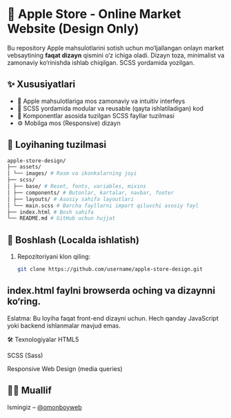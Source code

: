 # 🍏 Apple Store - Online Market Website (Design Only)

Bu repository Apple mahsulotlarini sotish uchun mo‘ljallangan onlayn market vebsaytining **faqat dizayn** qismini o‘z ichiga oladi. Dizayn toza, minimalist va zamonaviy ko‘rinishda ishlab chiqilgan. SCSS yordamida yozilgan.

## ✨ Xususiyatlari

- 📱 Apple mahsulotlariga mos zamonaviy va intuitiv interfeys
- 🎨 SCSS yordamida modular va reusable (qayta ishlatiladigan) kod
- 🧩 Komponentlar asosida tuzilgan SCSS fayllar tuzilmasi
- ⚙️ Mobilga mos (Responsive) dizayn

## 📂 Loyihaning tuzilmasi
``` bash
apple-store-design/
├── assets/
│ └── images/ # Rasm va ikonkalarning joyi
├── scss/
│ ├── base/ # Reset, fonts, variables, mixins
│ ├── components/ # Butonlar, kartalar, navbar, footer
│ ├── layouts/ # Asosiy sahifa layoutlari
│ └── main.scss # Barcha fayllarni import qiluvchi asosiy fayl
├── index.html # Bosh sahifa
└── README.md # GitHub uchun hujjat
```

## 🚀 Boshlash (Localda ishlatish)

1. Repozitoriyani klon qiling:
   ```bash
   git clone https://github.com/username/apple-store-design.git

 ## index.html faylni browserda oching va dizaynni ko‘ring.

Eslatma: Bu loyiha faqat front-end dizayni uchun. Hech qanday JavaScript yoki backend ishlanmalar mavjud emas.

🛠 Texnologiyalar
HTML5

SCSS (Sass)

Responsive Web Design (media queries)


## 👨‍💻 Muallif
Ismingiz –  [@omonboyweb](https://github.com/omonboyweb)
